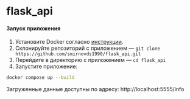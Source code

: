 # flask_api

#### Запуск приложения

1. Установите Docker согласно [инструкции](http://docs.docker.com/engine/install/).
2. Склонируйте репозиторий с приложением — `git clone https://github.com/smirnovds1990/flask_api.git`
3. Перейдите в директорию с приложением — `cd flask_api`
4. Запустите приложение:
```bash
docker compose up --build
```
Загруженные данные доступны по адресу: http://localhost:5555/info
